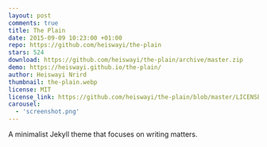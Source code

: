 ```yaml
---
layout: post
comments: true
title: The Plain
date: 2015-09-09 10:23:00 +01:00
repo: https://github.com/heiswayi/the-plain
stars: 524
download: https://github.com/heiswayi/the-plain/archive/master.zip
demo: https://heiswayi.github.io/the-plain/
author: Heiswayi Nrird
thumbnail: the-plain.webp
license: MIT
license_link: https://github.com/heiswayi/the-plain/blob/master/LICENSE
carousel:
  - 'screenshot.png'
---
```


A minimalist Jekyll theme that focuses on writing matters.
